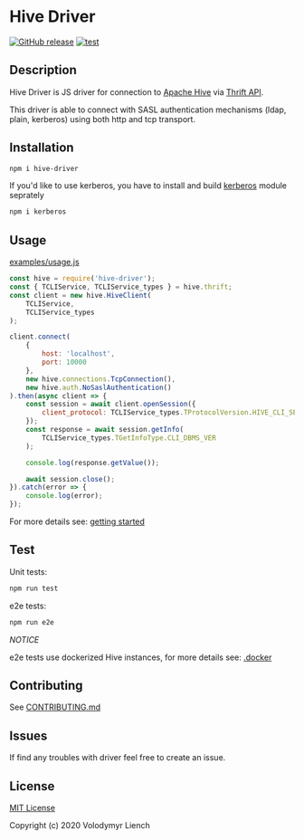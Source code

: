 # Hive Driver
[![GitHub release](https://img.shields.io/github/release/lenchv/hive-driver.svg?style=flat-square)](https://github.com/lenchv/hive-driver/releases/latest)
[![test](https://github.com/lenchv/hive-driver/workflows/test/badge.svg?branch=master)](https://github.com/lenchv/hive-driver/actions?query=workflow%3Atest+branch%3Amaster)

## Description

Hive Driver is JS driver for connection to [Apache Hive](https://hive.apache.org/) via [Thrift API](https://github.com/apache/hive/blob/master/service-rpc/if/TCLIService.thrift).

This driver is able to connect with SASL authentication mechanisms (ldap, plain, kerberos) using both http and tcp transport.

## Installation

```bash
npm i hive-driver
```

If you'd like to use kerberos, you have to install and build [kerberos](https://www.npmjs.com/package/kerberos) module seprately

```bash
npm i kerberos
```

## Usage

[examples/usage.js](examples/usage.js)
```javascript
const hive = require('hive-driver');
const { TCLIService, TCLIService_types } = hive.thrift;
const client = new hive.HiveClient(
    TCLIService,
    TCLIService_types
);

client.connect(
    {
        host: 'localhost',
        port: 10000
    },
    new hive.connections.TcpConnection(),
    new hive.auth.NoSaslAuthentication()
).then(async client => {
    const session = await client.openSession({
        client_protocol: TCLIService_types.TProtocolVersion.HIVE_CLI_SERVICE_PROTOCOL_V10
    });
    const response = await session.getInfo(
        TCLIService_types.TGetInfoType.CLI_DBMS_VER
    );

    console.log(response.getValue());

    await session.close();
}).catch(error => {
    console.log(error);
});
```

For more details see: [getting started](docs/readme.md) 

## Test

Unit tests:

```bash
npm run test
```

e2e tests:

```bash
npm run e2e
```

*NOTICE*

e2e tests use dockerized Hive instances, for more details see: [.docker](.docker/)

## Contributing

See [CONTRIBUTING.md](CONTRIBUTING.md)

## Issues

If find any troubles with driver feel free to create an issue.

## License
 
[MIT License](LICENSE)

Copyright (c) 2020 Volodymyr Liench
